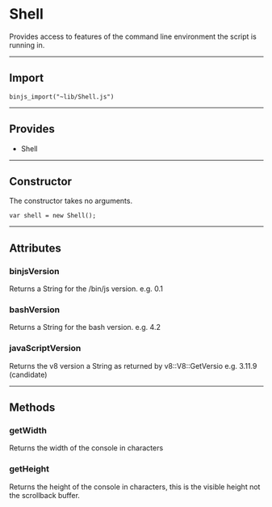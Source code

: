 # Shell

Provides access to features of the command line environment the script is running in.
    
----------------------------

## Import

`binjs_import("~lib/Shell.js")`

------------------------

##  Provides

 * Shell
 
------------------------

## Constructor

The constructor takes no arguments.

    var shell = new Shell();
    
----------------------------

## Attributes

### binjsVersion

Returns a String for the /bin/js version. 
e.g. 0.1

### bashVersion

Returns a String for the bash version. 
e.g. 4.2

### javaScriptVersion

Returns the v8 version a String as returned by v8::V8::GetVersio
e.g. 3.11.9 (candidate)

------------------------

## Methods

### getWidth

Returns the width of the console in characters

### getHeight

Returns the height of the console in characters, this is the visible height not the scrollback buffer.
